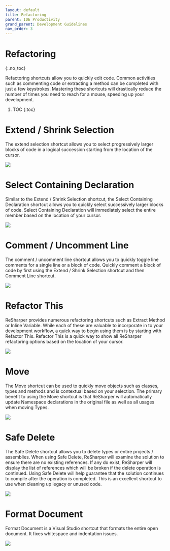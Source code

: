 ```yaml
---
layout: default
title: Refactoring
parent: IDE Productivity
grand_parent: Development Guidelines
nav_order: 3
---
```


# Refactoring
{:.no_toc}

Refactoring shortcuts allow you to quickly edit code. Common activities such as commenting code or extracting a method can be completed with just a few keystrokes. Mastering these shortcuts will drastically reduce the number of times you need to reach for a mouse, speeding up your development.

1. TOC
{:toc}

# Extend / Shrink Selection

The extend selection shortcut allows you to select progressively larger blocks of code in a logical succession starting from the location of the cursor.

![](../../assets/images/ide-productivity/ExtendShrinkSelection.gif)

# Select Containing Declaration

Similar to the Extend / Shrink Selection shortcut, the Select Containing Declaration shortcut allows you to quickly select successively larger blocks of code. Select Containing Declaration will immediately select the entire member based on the location of your cursor.

![](../../assets/images/ide-productivity/SelectContainingDeclaration.gif)

# Comment / Uncomment Line

The comment / uncomment line shortcut allows you to quickly toggle line comments for a single line or a block of code. Quickly comment a block of code by first using the Extend / Shrink Selection shortcut and then Comment Line shortcut.

![](../../assets/images/ide-productivity/CommentUncommentLine.gif)

# Refactor This

ReSharper provides numerous refactoring shortcuts such as Extract Method or Inline Variable. While each of these are valuable to incorporate in to your development workflow, a quick way to begin using them is by starting with Refactor This. Refactor This is a quick way to show all ReSharper refactoring options based on the location of your cursor.

![](../../assets/images/ide-productivity/RefactorThis.gif)

# Move

The Move shortcut can be used to quickly move objects such as classes, types and methods and is contextual based on your selection. The primary benefit to using the Move shortcut is that ReSharper will automatically update Namespace declarations in the original file as well as all usages when moving Types.

![](../../assets/images/ide-productivity/Move.gif)

# Safe Delete

The Safe Delete shortcut allows you to delete types or entire projects / assemblies. When using Safe Delete, ReSharper will examine the solution to ensure there are no existing references. If any do exist, ReSharper will display the list of references which will be broken if the delete operation is continued. Using Safe Delete will help guarantee that the solution continues to compile after the operation is completed. This is an excellent shortcut to use when cleaning up legacy or unused code.

![](../../assets/images/ide-productivity/SafeDelete.gif)

# Format Document

Format Document is a Visual Studio shortcut that formats the entire open document. It fixes whitespace and indentation issues.

![](../../assets/images/ide-productivity/FormatDocument.gif)
